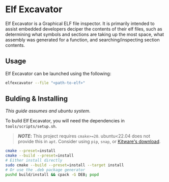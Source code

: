 Elf Excavator
=============

Elf Excavator is a Graphical ELF file inspector. It is primarily intended to assist
embedded developers deciper the contents of their elf files, such as determining what
symbols and sections are taking up the most space, what assembly was generated for a
function, and searching/inspecting section contents.

Usage
-----

Elf Excavator can be launched using the following:

```bash
elfexcavator --file "<path-to-elf>"
```

Bulding & Installing
--------------------

_This guide assumes and ubuntu system._

To build Elf Excavator, you will need the dependencies in `tools/scripts/setup.sh`.

>**_NOTE_:** This project requires `cmake>=20`. ubuntu<22.04 does not provide this in
`apt`. Consider using `pip`, `snap`, or [Kitware's download](https://cmake.org/download/).

```bash
cmake --preset=install
cmake --build --preset=install
# Either install directly
sudo cmake --build --preset=install --target install
# Or use the .deb package generator
pushd build/install && cpack -G DEB; popd
```
